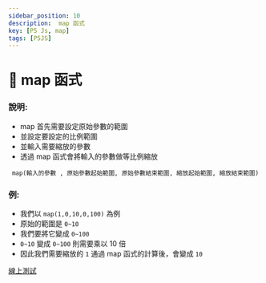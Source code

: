 ```yaml
---
sidebar_position: 10
description:  map 函式
key: [P5 Js, map]
tags: [P5JS]
---
```


# 🎨 map 函式
### 說明:

- map 首先需要設定原始參數的範圍
- 並設定要設定的比例範圍
- 並輸入需要縮放的參數
- 透過 map 函式會將輸入的參數做等比例縮放

` map(輸入的參數 , 原始參數起始範圍, 原始參數結束範圍, 縮放起始範圍, 縮放結束範圍)`

### 例:

- 我們以 `map(1,0,10,0,100)` 為例
- 原始的範圍是 `0~10`
- 我們要將它變成 `0~100`
- `0~10` 變成 `0~100` 則需要乘以 10 倍
- 因此我們需要縮放的 `1` 通過 map 函式的計算後，會變成 `10`

[線上測試](https://lonelyyeezhichicken.github.io/p5Js-Demo/Method-map/MapDemo.html)
